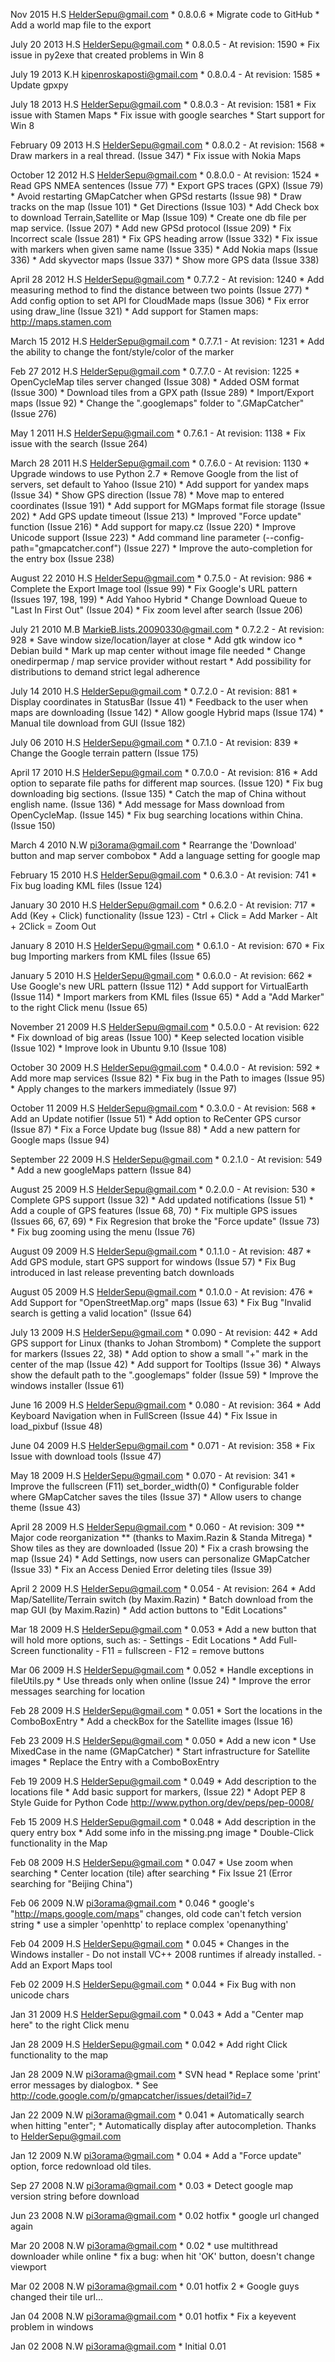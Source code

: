 Nov 2015    H.S    <HelderSepu@gmail.com>
    * 0.8.0.6
    * Migrate code to GitHub
    * Add a world map file to the export
    
July 20 2013    H.S    <HelderSepu@gmail.com>
    * 0.8.0.5 - At revision: 1590
    * Fix issue in py2exe that created problems in Win 8

July 19 2013    K.H    <kipenroskaposti@gmail.com>
    * 0.8.0.4 - At revision: 1585
    * Update gpxpy

July 18 2013    H.S    <HelderSepu@gmail.com>
    * 0.8.0.3 - At revision: 1581
    * Fix issue with Stamen Maps
    * Fix issue with google searches
    * Start support for Win 8

February 09 2013    H.S    <HelderSepu@gmail.com>
    * 0.8.0.2 - At revision: 1568
    * Draw markers in a real thread. (Issue 347)
    * Fix issue with Nokia Maps

October 12 2012    H.S    <HelderSepu@gmail.com>
    * 0.8.0.0 - At revision: 1524
    * Read GPS NMEA sentences (Issue 77)
    * Export GPS traces (GPX) (Issue 79)
    * Avoid restarting GMapCatcher when GPSd restarts (Issue 98)
    * Draw tracks on the map (Issue 101)
    * Get Directions (Issue 103)
    * Add Check box to download Terrain,Satellite or Map (Issue 109)
    * Create one db file per map service. (Issue 207)
    * Add new GPSd protocol (Issue 209) 
    * Fix Incorrect scale (Issue 281)
    * Fix GPS heading arrow (Issue 332)
    * Fix issue with markers when given same name (Issue 335)
    * Add Nokia maps (Issue 336)
    * Add skyvector maps (Issue 337)
    * Show more GPS data (Issue 338)

April 28 2012    H.S    <HelderSepu@gmail.com>
    * 0.7.7.2 - At revision: 1240
    * Add measuring method to find the distance between two points (Issue 277)
    * Add config option to set API for CloudMade maps (Issue 306)
    * Fix error using draw_line (Issue 321)
    * Add support for Stamen maps: http://maps.stamen.com
    
March 15 2012    H.S    <HelderSepu@gmail.com>
    * 0.7.7.1 - At revision: 1231
    * Add the ability to change the font/style/color of the marker

Feb 27 2012    H.S    <HelderSepu@gmail.com>
    * 0.7.7.0 - At revision: 1225
    * OpenCycleMap tiles server changed (Issue 308)
    * Added OSM format (Issue 300)
    * Download tiles from a GPX path (Issue 289)
    * Import/Export maps (Issue 92)
    * Change the ".googlemaps" folder to ".GMapCatcher" (Issue 276)

May 1 2011    H.S    <HelderSepu@gmail.com>
    * 0.7.6.1 - At revision: 1138
    * Fix issue with the search (Issue 264)

March 28 2011    H.S    <HelderSepu@gmail.com>
    * 0.7.6.0 - At revision: 1130
    * Upgrade windows to use Python 2.7
    * Remove Google from the list of servers, set default to Yahoo (Issue 210)
    * Add support for yandex maps (Issue 34)
    * Show GPS direction (Issue 78)
    * Move map to entered coordinates (Issue 191)
    * Add support for MGMaps format file storage (Issue 202)
    * Add GPS update timeout (Issue 213)
    * Improved "Force update" function (Issue 216)
    * Add support for mapy.cz (Issue 220)
    * Improve Unicode support (Issue 223)
    * Add command line parameter (--config-path="gmapcatcher.conf") (Issue 227)
    * Improve the auto-completion for the entry box (Issue 238)

August 22 2010    H.S    <HelderSepu@gmail.com>
    * 0.7.5.0 - At revision: 986
    * Complete the Export Image tool (Issue 99)
    * Fix Google's URL pattern (Issues 197, 198, 199)
    * Add Yahoo Hybrid
    * Change Download Queue to "Last In First Out" (Issue 204)
    * Fix zoom level after search (Issue 206)

July 21 2010    M.B    <MarkieB.lists.20090330@gmail.com>
    * 0.7.2.2 - At revision: 928
    * Save window size/location/layer at close
    * Add gtk window ico
    * Debian build
    * Mark up map center without image file needed
    * Change onedirpermap / map service provider without restart
    * Add possibility for distributions to demand strict legal adherence

July 14 2010    H.S    <HelderSepu@gmail.com>
    * 0.7.2.0 - At revision: 881
    * Display coordinates in StatusBar (Issue 41)
    * Feedback to the user when maps are downloading (Issue 142)
    * Allow google Hybrid maps (Issue 174)
    * Manual tile download from GUI (Issue 182)

July 06 2010    H.S    <HelderSepu@gmail.com>
    * 0.7.1.0 - At revision: 839
    * Change the Google terrain pattern (Issue 175)

April 17 2010    H.S    <HelderSepu@gmail.com>
    * 0.7.0.0 - At revision: 816
    * Add option to separate file paths for different map sources. (Issue 120)
    * Fix bug downloading big sections. (Issue 135)
    * Catch the map of China without english name. (Issue 136)
    * Add message for Mass download from OpenCycleMap. (Issue 145)
    * Fix bug searching locations within China. (Issue 150)

March 4 2010    N.W    <pi3orama@gmail.com>
    * Rearrange the 'Download' button and map server combobox
    * Add a language setting for google map

February 15 2010    H.S    <HelderSepu@gmail.com>
    * 0.6.3.0 - At revision: 741
    * Fix bug loading KML files (Issue 124)

January 30 2010    H.S    <HelderSepu@gmail.com>
    * 0.6.2.0 - At revision: 717
    * Add (Key + Click) functionality (Issue 123)
      - Ctrl + Click = Add Marker
      - Alt + 2Click = Zoom Out

January 8 2010    H.S    <HelderSepu@gmail.com>
    * 0.6.1.0 - At revision: 670
    * Fix bug Importing markers from KML files (Issue 65)

January 5 2010    H.S    <HelderSepu@gmail.com>
    * 0.6.0.0 - At revision: 662
    * Use Google's new URL pattern (Issue 112)
    * Add support for VirtualEarth (Issue 114)
    * Import markers from KML files (Issue 65)
    * Add a "Add Marker" to the right Click menu (Issue 65)

November 21 2009    H.S    <HelderSepu@gmail.com>
    * 0.5.0.0 - At revision: 622
    * Fix download of big areas (Issue 100)
    * Keep selected location visible (Issue 102)
    * Improve look in Ubuntu 9.10 (Issue 108)

October 30 2009    H.S    <HelderSepu@gmail.com>
    * 0.4.0.0 - At revision: 592
    * Add more map services (Issue 82)
    * Fix bug in the Path to images (Issue 95)
    * Apply changes to the markers immediately (Issue 97)

October 11 2009    H.S    <HelderSepu@gmail.com>
    * 0.3.0.0 - At revision: 568
    * Add an Update notifier (Issue 51)
    * Add option to ReCenter GPS cursor (Issue 87)
    * Fix a Force Update bug (Issue 88)
    * Add a new pattern for Google maps (Issue 94)

September 22 2009    H.S    <HelderSepu@gmail.com>
    * 0.2.1.0 - At revision: 549
    * Add a new googleMaps pattern (Issue 84)

August 25 2009    H.S    <HelderSepu@gmail.com>
    * 0.2.0.0 - At revision: 530
    * Complete GPS support (Issue 32)
    * Add updated notifications (Issue 51)
    * Add a couple of GPS features (Issue 68, 70)
    * Fix multiple GPS issues (Issues 66, 67, 69)
    * Fix Regresion that broke the "Force update" (Issue 73)
    * Fix bug zooming using the menu (Issue 76)

August 09 2009    H.S    <HelderSepu@gmail.com>
    * 0.1.1.0 - At revision: 487
    * Add GPS module, start GPS support for windows (Issue 57)
    * Fix Bug introduced in last release preventing batch downloads

August 05 2009    H.S    <HelderSepu@gmail.com>
    * 0.1.0.0 - At revision: 476
    * Add Support for "OpenStreetMap.org" maps (Issue 63)
    * Fix Bug "Invalid search is getting a valid location" (Issue 64)

July 13 2009    H.S    <HelderSepu@gmail.com>
    * 0.090 - At revision: 442
    * Add GPS support for Linux (thanks to Johan Strombom)
    * Complete the support for markers (Issues 22, 38)
    * Add option to show a small "+" mark in the center of the map (Issue 42)
    * Add support for Tooltips (Issue 36)
    * Always show the default path to the ".googlemaps" folder (Issue 59)
    * Improve the windows installer (Issue 61)

June 16 2009    H.S    <HelderSepu@gmail.com>
    * 0.080 - At revision: 364
    * Add Keyboard Navigation when in FullScreen (Issue 44)
    * Fix Issue in load_pixbuf (Issue 48)

June 04 2009    H.S    <HelderSepu@gmail.com>
    * 0.071 - At revision: 358
    * Fix Issue with download tools (Issue 47)

May 18 2009    H.S    <HelderSepu@gmail.com>
    * 0.070 - At revision: 341
    * Improve the fullscreen (F11) set_border_width(0)
    * Configurable folder where GMapCatcher saves the tiles (Issue 37)
    * Allow users to change theme (Issue 43)

April 28 2009    H.S    <HelderSepu@gmail.com>
    * 0.060 - At revision: 309
    **  Major code reorganization **  (thanks to Maxim.Razin & Standa Mitrega)
    * Show tiles as they are downloaded (Issue 20)
    * Fix a crash browsing the map (Issue 24)
    * Add Settings, now users can personalize GMapCatcher (Issue 33)
    * Fix an Access Denied Error deleting tiles (Issue 39)

April 2 2009    H.S    <HelderSepu@gmail.com>
    * 0.054 - At revision: 264
    * Add Map/Satellite/Terrain switch (by Maxim.Razin)
    * Batch download from the map GUI  (by Maxim.Razin)
    * Add action buttons to "Edit Locations"

Mar 18 2009    H.S    <HelderSepu@gmail.com>
    * 0.053
    * Add a new button that will hold more options, such as:
      - Settings
      - Edit Locations
    * Add Full-Screen functionality
      - F11 = fullscreen
      - F12 = remove buttons

Mar 06 2009    H.S    <HelderSepu@gmail.com>
    * 0.052
    * Handle exceptions in fileUtils.py
    * Use threads only when online (Issue 24)
    * Improve the error messages searching for location

Feb 28 2009    H.S    <HelderSepu@gmail.com>
    * 0.051
    * Sort the locations in the ComboBoxEntry
    * Add a checkBox for the Satellite images (Issue 16)

Feb 23 2009    H.S    <HelderSepu@gmail.com>
    * 0.050
    * Add a new icon
    * Use MixedCase in the name (GMapCatcher)
    * Start infrastructure for Satellite images
    * Replace the Entry with a ComboBoxEntry

Feb 19 2009    H.S    <HelderSepu@gmail.com>
    * 0.049
    * Add description to the locations file
    * Add basic support for markers, (Issue 22)
    * Adopt PEP 8 Style Guide for Python Code http://www.python.org/dev/peps/pep-0008/

Feb 15 2009    H.S    <HelderSepu@gmail.com>
    * 0.048
    * Add description in the query entry box
    * Add some info in the missing.png image
    * Double-Click functionality in the Map

Feb 08 2009    H.S    <HelderSepu@gmail.com>
    * 0.047
    * Use zoom when searching
    * Center location (tile) after searching
    * Fix Issue 21 (Error searching for "Beijing China")

Feb 06 2009    N.W    <pi3orama@gmail.com>
    * 0.046
    * google's "http://maps.google.com/maps" changes, old code can't fetch version string
    * use a simpler 'openhttp' to replace complex 'openanything'

Feb 04 2009    H.S    <HelderSepu@gmail.com>
    * 0.045
    * Changes in the Windows installer
      - Do not install VC++ 2008 runtimes if already installed.
      - Add an Export Maps tool

Feb 02 2009    H.S    <HelderSepu@gmail.com>
    * 0.044
    * Fix Bug with non unicode chars

Jan 31 2009    H.S    <HelderSepu@gmail.com>
    * 0.043
    * Add a "Center map here" to the right Click menu

Jan 28 2009    H.S    <HelderSepu@gmail.com>
    * 0.042
    * Add right Click functionality to the map

Jan 28 2009    N.W    <pi3orama@gmail.com>
    * SVN head
    * Replace some 'print' error messages by dialogbox.
    * See http://code.google.com/p/gmapcatcher/issues/detail?id=7

Jan 22 2009    N.W    <pi3orama@gmail.com>
    * 0.041
    * Automatically search when hitting "enter";
    * Automatically display after autocompletion.
    Thanks to <HelderSepu@gmail.com>

Jan 12 2009    N.W    <pi3orama@gmail.com>
    * 0.04
    * Add a "Force update" option, force redownload old tiles.

Sep 27 2008    N.W    <pi3orama@gmail.com>
    * 0.03
    * Detect google map version string before download

Jun 23 2008    N.W    <pi3orama@gmail.com>
    * 0.02 hotfix
    * google url changed again

Mar 20 2008    N.W    <pi3orama@gmail.com>
    * 0.02
    * use multithread downloader while online
    * fix a bug: when hit 'OK' button, doesn't change viewport

Mar 02 2008    N.W    <pi3orama@gmail.com>
    * 0.01 hotfix 2
    * Google guys changed their tile url...

Jan 04 2008    N.W    <pi3orama@gmail.com>
    * 0.01 hotfix
    * Fix a keyevent problem in windows

Jan 02 2008    N.W    <pi3orama@gmail.com>
    * Initial 0.01

